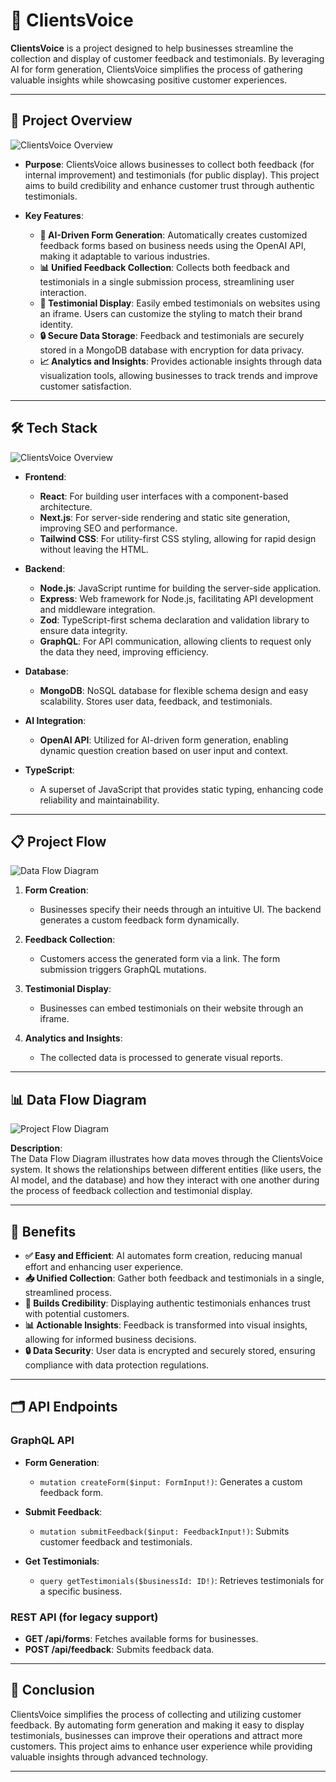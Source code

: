 # 🌟 ClientsVoice

**ClientsVoice** is a project designed to help businesses streamline the collection and display of customer feedback and testimonials. By leveraging AI for form generation, ClientsVoice simplifies the process of gathering valuable insights while showcasing positive customer experiences.

---

## 🚀 Project Overview
![ClientsVoice Overview](Logo/ClientsVoice.png) 

- **Purpose**: 
  ClientsVoice allows businesses to collect both feedback (for internal improvement) and testimonials (for public display). This project aims to build credibility and enhance customer trust through authentic testimonials.

- **Key Features**:
  - **🤖 AI-Driven Form Generation**: Automatically creates customized feedback forms based on business needs using the OpenAI API, making it adaptable to various industries.
  - **📊 Unified Feedback Collection**: Collects both feedback and testimonials in a single submission process, streamlining user interaction.
  - **💬 Testimonial Display**: Easily embed testimonials on websites using an iframe. Users can customize the styling to match their brand identity.
  - **🔒 Secure Data Storage**: Feedback and testimonials are securely stored in a MongoDB database with encryption for data privacy.
  - **📈 Analytics and Insights**: Provides actionable insights through data visualization tools, allowing businesses to track trends and improve customer satisfaction.

---

## 🛠️ Tech Stack

![ClientsVoice Overview](TechStack/image.png) 

- **Frontend**: 
  - **React**: For building user interfaces with a component-based architecture.
  - **Next.js**: For server-side rendering and static site generation, improving SEO and performance.
  - **Tailwind CSS**: For utility-first CSS styling, allowing for rapid design without leaving the HTML.

- **Backend**: 
  - **Node.js**: JavaScript runtime for building the server-side application.
  - **Express**: Web framework for Node.js, facilitating API development and middleware integration.
  - **Zod**: TypeScript-first schema declaration and validation library to ensure data integrity.
  - **GraphQL**: For API communication, allowing clients to request only the data they need, improving efficiency.

- **Database**: 
  - **MongoDB**: NoSQL database for flexible schema design and easy scalability. Stores user data, feedback, and testimonials.

- **AI Integration**: 
  - **OpenAI API**: Utilized for AI-driven form generation, enabling dynamic question creation based on user input and context.

- **TypeScript**: 
  - A superset of JavaScript that provides static typing, enhancing code reliability and maintainability.

---


## 📋 Project Flow

![Data Flow Diagram](Diagrams/ClientsVoiceDdetailedFlowDig.png)

1. **Form Creation**: 
   - Businesses specify their needs through an intuitive UI. The backend generates a custom feedback form dynamically.

2. **Feedback Collection**: 
   - Customers access the generated form via a link. The form submission triggers GraphQL mutations.

3. **Testimonial Display**: 
   - Businesses can embed testimonials on their website through an iframe.

4. **Analytics and Insights**: 
   - The collected data is processed to generate visual reports.

---

## 📊 Data Flow Diagram

 ![Project Flow Diagram](Diagrams/ClientsVoiceDataFlowDig.png)<!-- Local image for DFD -->

**Description**:  
The Data Flow Diagram illustrates how data moves through the ClientsVoice system. It shows the relationships between different entities (like users, the AI model, and the database) and how they interact with one another during the process of feedback collection and testimonial display.

---

## 🎉 Benefits

- **✅ Easy and Efficient**: AI automates form creation, reducing manual effort and enhancing user experience.
- **📥 Unified Collection**: Gather both feedback and testimonials in a single, streamlined process.
- **🌟 Builds Credibility**: Displaying authentic testimonials enhances trust with potential customers.
- **📊 Actionable Insights**: Feedback is transformed into visual insights, allowing for informed business decisions.
- **🔒 Data Security**: User data is encrypted and securely stored, ensuring compliance with data protection regulations.

---

## 🗂️ API Endpoints

### **GraphQL API**
- **Form Generation**: 
  - `mutation createForm($input: FormInput!)`: Generates a custom feedback form.
  
- **Submit Feedback**: 
  - `mutation submitFeedback($input: FeedbackInput!)`: Submits customer feedback and testimonials.

- **Get Testimonials**: 
  - `query getTestimonials($businessId: ID!)`: Retrieves testimonials for a specific business.

### **REST API (for legacy support)**
- **GET /api/forms**: Fetches available forms for businesses.
- **POST /api/feedback**: Submits feedback data.

---

## 📌 Conclusion

ClientsVoice simplifies the process of collecting and utilizing customer feedback. By automating form generation and making it easy to display testimonials, businesses can improve their operations and attract more customers. This project aims to enhance user experience while providing valuable insights through advanced technology.

---


